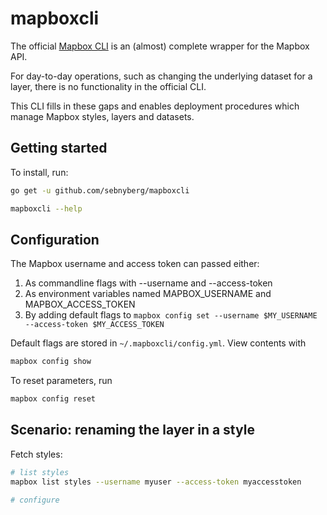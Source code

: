 # mapboxcli

The official [Mapbox CLI](https://github.com/mapbox/mapbox-cli-py) is an (almost) complete wrapper for the Mapbox API.

For day-to-day operations, such as changing the underlying dataset for a layer, there is no functionality in the official CLI.

This CLI fills in these gaps and enables deployment procedures which manage Mapbox styles, layers and datasets.

## Getting started

To install, run:

```bash
go get -u github.com/sebnyberg/mapboxcli

mapboxcli --help
```

## Configuration

The Mapbox username and access token can passed either:

1. As commandline flags with --username and --access-token
2. As environment variables named MAPBOX_USERNAME and MAPBOX_ACCESS_TOKEN
3. By adding default flags to `mapbox config set --username $MY_USERNAME --access-token $MY_ACCESS_TOKEN`

Default flags are stored in `~/.mapboxcli/config.yml`. View contents with

```bash
mapbox config show
```

To reset parameters, run

```bash
mapbox config reset
```

## Scenario: renaming the layer in a style

Fetch styles:

```bash
# list styles
mapbox list styles --username myuser --access-token myaccesstoken

# configure
```
